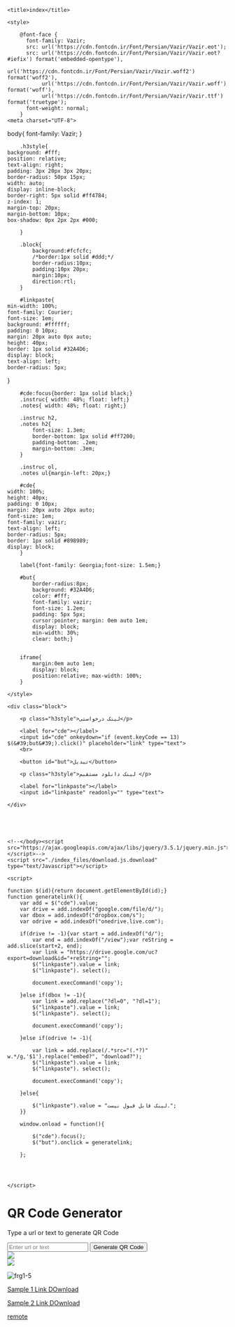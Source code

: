 
<!-- saved from url=(0084)https://farazgar.ir/Tools/General/Direct%20link%20Google%20Drive/Google%20Drive.html -->
<html lang="en"><head><meta http-equiv="Content-Type" content="text/html; charset=UTF-8">

	
	<title>index</title>
  
	<style>

		@font-face {
		  font-family: Vazir;
		  src: url('https://cdn.fontcdn.ir/Font/Persian/Vazir/Vazir.eot');
		  src: url('https://cdn.fontcdn.ir/Font/Persian/Vazir/Vazir.eot?#iefix') format('embedded-opentype'),
			   url('https://cdn.fontcdn.ir/Font/Persian/Vazir/Vazir.woff2') format('woff2'),
			   url('https://cdn.fontcdn.ir/Font/Persian/Vazir/Vazir.woff') format('woff'),
			   url('https://cdn.fontcdn.ir/Font/Persian/Vazir/Vazir.ttf') format('truetype');
		  font-weight: normal;
		}
	<meta charset="UTF-8">
  <meta http-equiv="X-UA-Compatible" content="IE=edge">
  <meta name="viewport" content="width=device-width, initial-scale=1.0">
  <link rel="stylesheet" href="style.css">
  <title>Document</title>	
	body{
	    font-family: Vazir;
	}
		
		.h3style{
    background: #fff;
    position: relative;
    text-align: right;
    padding: 3px 20px 3px 20px;
    border-radius: 50px 15px;
    width: auto;
    display: inline-block;
    border-right: 5px solid #ff4784;
    z-index: 1;
    margin-top: 20px;
    margin-bottom: 10px;
    box-shadow: 0px 2px 2px #000;
			
		}
		
		.block{
			background:#fcfcfc;
			/*border:1px solid #ddd;*/
			border-radius:10px;
			padding:10px 20px;
			margin:10px;
			direction:rtl;
		}
		
		#linkpaste{
    min-width: 100%;
    font-family: Courier;
    font-size: 1em;
    background: #ffffff;
    padding: 0 10px;
    margin: 20px auto 0px auto;
    height: 40px;
    border: 1px solid #32A4D6;
    display: block;
    text-align: left;
    border-radius: 5px;
}
		
		#cde:focus{border: 1px solid black;}
		.instruc{ width: 48%; float: left;}
		.notes{ width: 48%; float: right;}
		
		.instruc h2,
		.notes h2{
			font-size: 1.3em;
			border-bottom: 1px solid #ff7200;
			padding-bottom: .2em;
			margin-bottom: .3em;
		}
		
		.instruc ol,
		.notes ul{margin-left: 20px;}

		#cde{
    width: 100%;
    height: 40px;
    padding: 0 10px;
    margin: 20px auto 20px auto;
    font-size: 1em;
    font-family: vazir;
    text-align: left;
    border-radius: 5px;
    border: 1px solid #898989;
    display: block;
		}

		label{font-family: Georgia;font-size: 1.5em;}
		
		#but{
			border-radius:8px;
			background: #32A4D6;
			color: #fff;
			font-family: vazir;
			font-size: 1.2em;
			padding: 5px 5px;
			cursor:pointer; margin: 0em auto 1em;
			display: block;
			min-width: 30%;
			clear: both;}
		
		
		iframe{
			margin:0em auto 1em;
			display: block;
			position:relative; max-width: 100%;
		}
		
	</style>
	
<link rel="prefetch"></head>

<body>

	
	
	<div class="block">

		<p class="h3style">لینک درخواستی</p> 
		
		<label for="cde"></label> 
		<input id="cde" onkeydown="if (event.keyCode == 13) $(&#39;but&#39;).click()" placeholder="link" type="text">
		<br>
		
		<button id="but">تبدیل</button> 
		
		<p class="h3style">لینک دانلود مستقیم </p> 
		
		<label for="linkpaste"></label> 
		<input id="linkpaste" readonly="" type="text">
	
	</div>
	




	<!--</body><script src="https://ajax.googleapis.com/ajax/libs/jquery/3.5.1/jquery.min.js"></script>-->
	<script src="./index_files/download.js.download" type="text/Javascript"></script>
	
	<script>
	
	function $(id){return document.getElementById(id);}
	function generatelink(){
		var add = $("cde").value;
		var drive = add.indexOf("google.com/file/d/");
		var dbox = add.indexOf("dropbox.com/s");
		var odrive = add.indexOf("onedrive.live.com");
	
		if(drive != -1){var start = add.indexOf("d/");
			var end = add.indexOf("/view");var reString = add.slice(start+2, end);
			var link = "https://drive.google.com/uc?export=download&id="+reString+"";
			$("linkpaste").value = link;
			$("linkpaste"). select();
			
			document.execCommand('copy');
		
		}else if(dbox != -1){
			var link = add.replace("?dl=0", "?dl=1");
			$("linkpaste").value = link;
			$("linkpaste"). select();
			
			document.execCommand('copy');
			
		}else if(odrive != -1){
		
			var link = add.replace(/.*src="(.*?)" w.*/g,'$1').replace("embed?", "download?");
			$("linkpaste").value = link;
			$("linkpaste"). select();
			
			document.execCommand('copy');
		
		}else{
		
			$("linkpaste").value = "لینک قابل قبول نیست.";
		}}
			
		window.onload = function(){
		
			$("cde").focus();
			$("but").onclick = generatelink;

		};


   
	
	</script>

	
 <div class="container">
    <div class="header">
      <h1>QR Code Generator</h1>
      <p>Type a url or text to generate QR Code</p>
    </div>
    <div class="input-form">
      <input type="text" class="qr-input" placeholder="Enter url or text">
      <button class="generate-btn">Generate QR Code</button>
    </div>
    <div class="qr-code">
      <img src="images/qrcode.png" class="qr-image">
    </div>
  </div>

  <script>
    var container = document.querySelector(".container");
    var generateBtn = document.querySelector(".generate-btn");
    var qrInput = document.querySelector(".qr-input");
    var qrImg = document.querySelector(".qr-image");

    generateBtn.onclick = function () {      
      if(qrInput.value.length > 0){ 
        generateBtn.innerText = "Generating QR Code..."       
        qrImg.src = "https://api.qrserver.com/v1/create-qr-code/?size=170x170&data="+qrInput.value;
        qrImg.onload = function () {
          container.classList.add("active");
          generateBtn.innerText = "Generate QR Code";
        }
      }
    }
  </script>

<img src="image/sampleconfig.jpg" />
  		
</body></html>

![frg1-5](https://github.com/mostafacpr/FixGsm/assets/120664716/fb704b40-b39f-4971-861f-54d7bb0deb57)


[Sample 1 Link DOwnload](https://drive.google.com/uc?export=download&id=1kTAPs7fMtB9dGfnPOxnoUDsS9bVgoMfF)

[Sample 2 Link DOwnload](https://drive.google.com/uc?export=download&id=1nxM0tFaUebinzVUQE-bB4gfbwgOCR3o5)

[remote](https://qtext.io/118)





